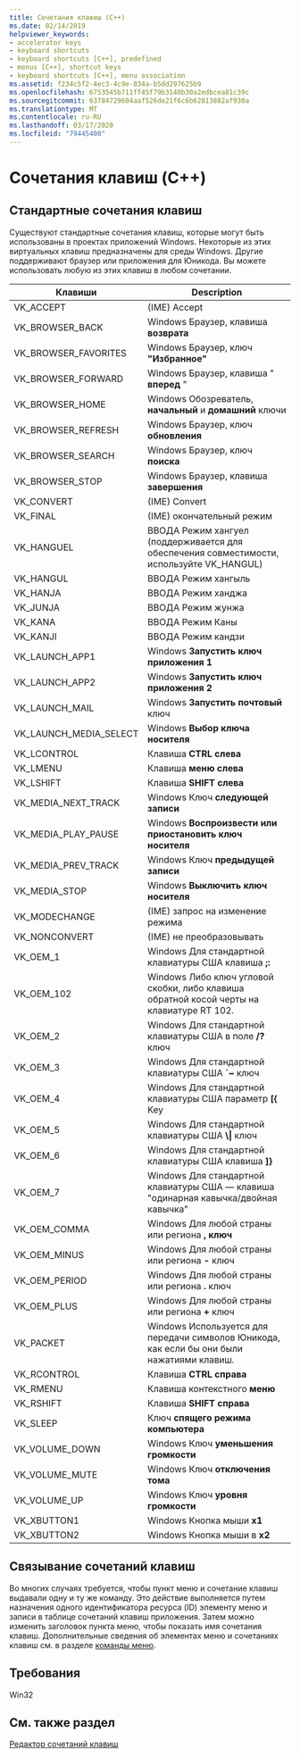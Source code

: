 ```yaml
---
title: Сочетания клавиш (C++)
ms.date: 02/14/2019
helpviewer_keywords:
- accelerator keys
- keyboard shortcuts
- keyboard shortcuts [C++], predefined
- menus [C++], shortcut keys
- keyboard shortcuts [C++], menu association
ms.assetid: f234c5f2-4ec3-4c9e-834a-b5dd297625b9
ms.openlocfilehash: 6753545b711ff45f79b3140b30a2edbcea81c39c
ms.sourcegitcommit: 63784729604aaf526de21f6c6b62813882af930a
ms.translationtype: MT
ms.contentlocale: ru-RU
ms.lasthandoff: 03/17/2020
ms.locfileid: "79445400"
---
```

# <a name="accelerator-keys-c"></a>Сочетания клавиш (C++)

## <a name="predefined-accelerator-keys"></a>Стандартные сочетания клавиш

Существуют стандартные сочетания клавиш, которые могут быть использованы в проектах приложений Windows. Некоторые из этих виртуальных клавиш предназначены для среды Windows. Другие поддерживают браузер или приложения для Юникода. Вы можете использовать любую из этих клавиш в любом сочетании.

|Клавиши|Description|
|---------|-----------------|
|VK_ACCEPT|(IME) Accept|
|VK_BROWSER_BACK|Windows Браузер, клавиша **возврата**|
|VK_BROWSER_FAVORITES|Windows Браузер, ключ **"Избранное"**|
|VK_BROWSER_FORWARD|Windows Браузер, клавиша " **вперед** "|
|VK_BROWSER_HOME|Windows Обозреватель, **начальный** и **домашний** ключи|
|VK_BROWSER_REFRESH|Windows Браузер, ключ **обновления**|
|VK_BROWSER_SEARCH|Windows Браузер, ключ **поиска**|
|VK_BROWSER_STOP|Windows Браузер, клавиша **завершения**|
|VK_CONVERT|(IME) Convert|
|VK_FINAL|(IME) окончательный режим|
|VK_HANGUEL|ВВОДА Режим хангуел (поддерживается для обеспечения совместимости, используйте VK_HANGUL)|
|VK_HANGUL|ВВОДА Режим хангыль|
|VK_HANJA|ВВОДА Режим ханджа|
|VK_JUNJA|ВВОДА Режим жунжа|
|VK_KANA|ВВОДА Режим Каны|
|VK_KANJI|ВВОДА Режим кандзи|
|VK_LAUNCH_APP1|Windows **Запустить ключ приложения 1**|
|VK_LAUNCH_APP2|Windows **Запустить ключ приложения 2**|
|VK_LAUNCH_MAIL|Windows **Запустить почтовый** ключ|
|VK_LAUNCH_MEDIA_SELECT|Windows **Выбор ключа носителя**|
|VK_LCONTROL|Клавиша **CTRL слева**|
|VK_LMENU|Клавиша **меню слева**|
|VK_LSHIFT|Клавиша **SHIFT слева**|
|VK_MEDIA_NEXT_TRACK|Windows Ключ **следующей записи**|
|VK_MEDIA_PLAY_PAUSE|Windows **Воспроизвести или приостановить ключ носителя**|
|VK_MEDIA_PREV_TRACK|Windows Ключ **предыдущей записи**|
|VK_MEDIA_STOP|Windows **Выключить ключ носителя**|
|VK_MODECHANGE|(IME) запрос на изменение режима|
|VK_NONCONVERT|(IME) не преобразовывать|
|VK_OEM_1|Windows Для стандартной клавиатуры США клавиша **;:**|
|VK_OEM_102|Windows Либо ключ угловой скобки, либо клавиша обратной косой черты на клавиатуре RT 102.|
|VK_OEM_2|Windows Для стандартной клавиатуры США в поле **/?** ключ|
|VK_OEM_3|Windows Для стандартной клавиатуры США **`~** ключ|
|VK_OEM_4|Windows Для стандартной клавиатуры США параметр **[{** Key|
|VK_OEM_5|Windows Для стандартной клавиатуры США **\\&#124;**  ключ|
|VK_OEM_6|Windows Для стандартной клавиатуры США клавиша **]}**|
|VK_OEM_7|Windows Для стандартной клавиатуры США — клавиша "одинарная кавычка/двойная кавычка"|
|VK_OEM_COMMA|Windows Для любой страны или региона **, ключ**|
|VK_OEM_MINUS|Windows Для любой страны или региона **-** ключ|
|VK_OEM_PERIOD|Windows Для любой страны или региона **.** ключ|
|VK_OEM_PLUS|Windows Для любой страны или региона **+** ключ|
|VK_PACKET|Windows Используется для передачи символов Юникода, как если бы они были нажатиями клавиш.|
|VK_RCONTROL|Клавиша **CTRL справа**|
|VK_RMENU|Клавиша контекстного **меню**|
|VK_RSHIFT|Клавиша **SHIFT справа**|
|VK_SLEEP|Ключ **спящего режима компьютера**|
|VK_VOLUME_DOWN|Windows Ключ **уменьшения громкости**|
|VK_VOLUME_MUTE|Windows Ключ **отключения тома**|
|VK_VOLUME_UP|Windows Ключ **уровня громкости**|
|VK_XBUTTON1|Windows Кнопка мыши **x1**|
|VK_XBUTTON2|Windows Кнопка мыши в **x2**|

## <a name="accelerator-key-association"></a>Связывание сочетаний клавиш

Во многих случаях требуется, чтобы пункт меню и сочетание клавиш выдавали одну и ту же команду. Это действие выполняется путем назначения одного идентификатора ресурса (ID) элементу меню и записи в таблице сочетаний клавиш приложения. Затем можно изменить заголовок пункта меню, чтобы показать имя сочетания клавиш. Дополнительные сведения об элементах меню и сочетаниях клавиш см. в разделе [команды меню](../windows/associating-a-menu-command-with-an-accelerator-key.md).

## <a name="requirements"></a>Требования

Win32

## <a name="see-also"></a>См. также раздел

[Редактор сочетаний клавиш](../windows/accelerator-editor.md)<br/>